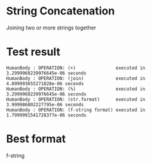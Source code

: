 # String Concatenation

Joining two or more strings together

# Test result

```
HumanBody : OPERATION: (+)               executed in 3.2999960239976645e-06 seconds
HumanBody : OPERATION: (join)            executed in 4.899993655271828e-06 seconds
HumanBody : OPERATION: (%)               executed in 3.2999960239976645e-06 seconds
HumanBody : OPERATION: (str.format)      executed in 3.999986802227795e-06 seconds
HumanBody : OPERATION: (f-string format) executed in 1.7999991541728377e-06 seconds
```

# Best format

f-string
